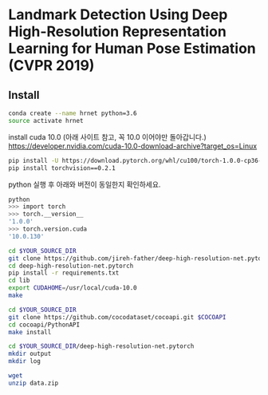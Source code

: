 # Landmark Detection Using Deep High-Resolution Representation Learning for Human Pose Estimation (CVPR 2019)

## Install
```bash
conda create --name hrnet python=3.6
source activate hrnet
```
install cuda 10.0 (아래 사이트 참고, 꼭 10.0 이어야만 돌아갑니다.)
https://developer.nvidia.com/cuda-10.0-download-archive?target_os=Linux
```bash
pip install -U https://download.pytorch.org/whl/cu100/torch-1.0.0-cp36-cp36m-linux_x86_64.whl
pip install torchvision==0.2.1
```
python 실행 후 아래와 버전이 동일한지 확인하세요.
```bash
python
>>> import torch
>>> torch.__version__
'1.0.0'
>>> torch.version.cuda
'10.0.130'

```
```bash
cd $YOUR_SOURCE_DIR
git clone https://github.com/jireh-father/deep-high-resolution-net.pytorch.git
cd deep-high-resolution-net.pytorch
pip install -r requirements.txt
cd lib
export CUDAHOME=/usr/local/cuda-10.0
make
```

```bash
cd $YOUR_SOURCE_DIR
git clone https://github.com/cocodataset/cocoapi.git $COCOAPI
cd cocoapi/PythonAPI
make install
```

```bash
cd $YOUR_SOURCE_DIR/deep-high-resolution-net.pytorch
mkdir output 
mkdir log

```

```bash
wget 
unzip data.zip


```